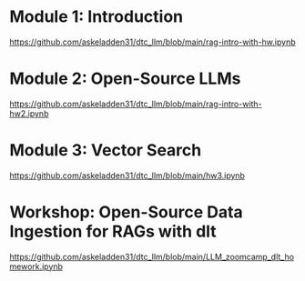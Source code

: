 # Module 1: Introduction

https://github.com/askeladden31/dtc_llm/blob/main/rag-intro-with-hw.ipynb

# Module 2: Open-Source LLMs

https://github.com/askeladden31/dtc_llm/blob/main/rag-intro-with-hw2.ipynb

# Module 3: Vector Search

https://github.com/askeladden31/dtc_llm/blob/main/hw3.ipynb

# Workshop: Open-Source Data Ingestion for RAGs with dlt

https://github.com/askeladden31/dtc_llm/blob/main/LLM_zoomcamp_dlt_homework.ipynb
